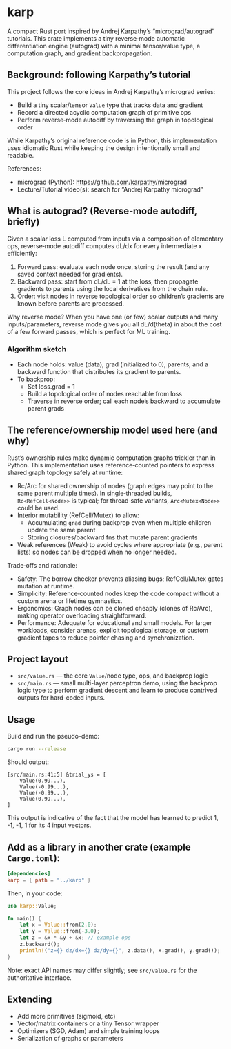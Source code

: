 # karp

A compact Rust port inspired by Andrej Karpathy’s “micrograd/autograd” tutorials. This crate implements a tiny reverse‑mode automatic differentiation engine (autograd) with a minimal tensor/value type, a computation graph, and gradient backpropagation.

## Background: following Karpathy’s tutorial

This project follows the core ideas in Andrej Karpathy’s micrograd series:

- Build a tiny scalar/tensor `Value` type that tracks data and gradient
- Record a directed acyclic computation graph of primitive ops
- Perform reverse‑mode autodiff by traversing the graph in topological order

While Karpathy’s original reference code is in Python, this implementation uses idiomatic Rust while keeping the design intentionally small and readable.

References:

- micrograd (Python): https://github.com/karpathy/micrograd
- Lecture/Tutorial video(s): search for “Andrej Karpathy micrograd”

## What is autograd? (Reverse‑mode autodiff, briefly)

Given a scalar loss L computed from inputs via a composition of elementary ops, reverse‑mode autodiff computes dL/dx for every intermediate x efficiently:

1. Forward pass: evaluate each node once, storing the result (and any saved context needed for gradients).
2. Backward pass: start from dL/dL = 1 at the loss, then propagate gradients to parents using the local derivatives from the chain rule.
3. Order: visit nodes in reverse topological order so children’s gradients are known before parents are processed.

Why reverse mode? When you have one (or few) scalar outputs and many inputs/parameters, reverse mode gives you all dL/d(theta) in about the cost of a few forward passes, which is perfect for ML training.

### Algorithm sketch

- Each node holds: value (data), grad (initialized to 0), parents, and a backward function that distributes its gradient to parents.
- To backprop:
    - Set loss.grad = 1
    - Build a topological order of nodes reachable from loss
    - Traverse in reverse order; call each node’s backward to accumulate parent grads

## The reference/ownership model used here (and why)

Rust’s ownership rules make dynamic computation graphs trickier than in Python. This implementation uses reference‑counted pointers to express shared graph topology safely at runtime:

- Rc/Arc for shared ownership of nodes (graph edges may point to the same parent multiple times). In single‑threaded builds, `Rc<RefCell<Node>>` is typical; for thread‑safe variants, `Arc<Mutex<Node>>` could be used.
- Interior mutability (RefCell/Mutex) to allow:
    - Accumulating `grad` during backprop even when multiple children update the same parent
    - Storing closures/backward fns that mutate parent gradients
- Weak references (Weak) to avoid cycles where appropriate (e.g., parent lists) so nodes can be dropped when no longer needed.

Trade‑offs and rationale:

- Safety: The borrow checker prevents aliasing bugs; RefCell/Mutex gates mutation at runtime.
- Simplicity: Reference‑counted nodes keep the code compact without a custom arena or lifetime gymnastics.
- Ergonomics: Graph nodes can be cloned cheaply (clones of Rc/Arc), making operator overloading straightforward.
- Performance: Adequate for educational and small models. For larger workloads, consider arenas, explicit topological storage, or custom gradient tapes to reduce pointer chasing and synchronization.

## Project layout

- `src/value.rs` — the core `Value`/node type, ops, and backprop logic
- `src/main.rs` — small multi-layer perceptron demo, using the backprop logic type to perform gradient descent and learn to produce contrived outputs for hard-coded inputs.

## Usage

Build and run the pseudo-demo:

```bash
cargo run --release
```

Should output:

```
[src/main.rs:41:5] &trial_ys = [
    Value(0.99...),
    Value(-0.99...),
    Value(-0.99...),
    Value(0.99...),
]
```

This output is indicative of the fact that the model has learned to predict 1, -1, -1, 1 for its 4 input vectors.

## Add as a library in another crate (example `Cargo.toml`):

```toml
[dependencies]
karp = { path = "../karp" }
```

Then, in your code:

```rust
use karp::Value;

fn main() {
    let x = Value::from(2.0);
    let y = Value::from(-3.0);
    let z = &x * &y + &x; // example ops
    z.backward();
    println!("z={} dz/dx={} dz/dy={}", z.data(), x.grad(), y.grad());
}
```

Note: exact API names may differ slightly; see `src/value.rs` for the authoritative interface.

## Extending

- Add more primitives (sigmoid, etc)
- Vector/matrix containers or a tiny Tensor wrapper
- Optimizers (SGD, Adam) and simple training loops
- Serialization of graphs or parameters
